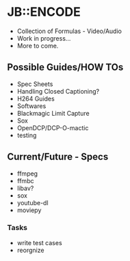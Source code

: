 # JB::ENCODE

- Collection of Formulas - Video/Audio
- Work in progress...
- More to come.

## Possible  Guides/HOW TOs
- Spec Sheets
- Handling Closed Captioning?
- H264 Guides
- Softwares
- Blackmagic Limit Capture
- Sox
- OpenDCP/DCP-O-mactic
- testing


## Current/Future - Specs
- ffmpeg 
- ffmbc
- libav?
- sox
- youtube-dl
- moviepy

### Tasks
- write test cases
- reorgnize
